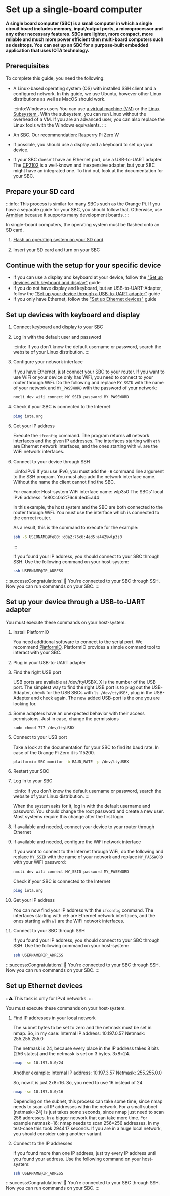 # Set up a single-board computer

**A single board computer (SBC) is a small computer in which a single circuit board includes memory, input/output ports, a microprocessor and any other necessary features. SBCs are lighter, more compact, more reliable and much more power efficient then multi-board computers such as desktops. You can set up an SBC for a purpose-built embedded application that uses IOTA technology.**

## Prerequisites

To complete this guide, you need the following:

- A Linux-based operating system (OS) with installed SSH client and a configured network. 
In this guide, we use Ubuntu, however other Linux distributions as well as MacOS should work.

    :::info:Windows users
    You can use [a virtual machine (VM)](../how-to-guides/set-up-virtual-machine.md) 
    or the [Linux Subsystem.](https://docs.microsoft.com/en-us/windows/wsl/install-win10). 
    With the subsystem, you can run Linux without the overhead of a VM. 
    If you are an advanced user, you can also replace the Linux tools with the Windows equivalents.
    :::

- An SBC. Our recommendation: Rasperry Pi Zero W

- If possible, you should use a display and a keyboard to set up your device.

- If your SBC doesn't have an Ethernet port, use a USB-to-UART adapter. The [CP2102](https://www.silabs.com/products/development-tools/software/usb-to-uart-bridge-vcp-drivers) is a well-known and inexpensive adapter, but your SBC might have an integrated one. To find out, look at the documentation for your SBC.

## Prepare your SD card

:::info:
This process is similar for many SBCs such as the Orange Pi. 
If you have a separate guide for your SBC, you should follow that. Otherwise, use [Armbian](https://www.armbian.com/download/) because it supports many development boards.
:::

In single-board computers, the operating system must be flashed onto an SD card.

1. [Flash an operating system on your SD card](https://www.raspberrypi.org/documentation/installation/installing-images/)

2. Insert your SD card and turn on your SBC

## Continue with the setup for your specific device

- If you can use a display and keyboard at your device, follow the ["Set up devices with keyboard and display"](#set-up-devices-with-keyboard-and-display) guide
- If you do not have display and keyboard, but an USB-to-UART-Adapter, follow the ["Set up your device through a USB-to-UART adapter"](#set-up-your-device-through-a-usb-to-uart-adapter) guide
- If you only have Ethernet, follow the ["Set up Ethernet devices"](#set-up-ethernet-devices) guide

## Set up devices with keyboard and display

1. Connect keyboard and display to your SBC

2. Log in with the default user and password

    :::info:
    If you don't know the default username or password, search the website of your Linux distribution.
    :::

3. Configure your network interface

    If you have Ethernet, just connect your SBC to your router. 
    If you want to use WiFi or your device only has WiFi, you need to connect to your router through WiFi.
    Do the following and replace `MY_SSID` with the name of your network and `MY_PASSWORD` with the password
    of your network:
    
    ```bash
    nmcli dev wifi connect MY_SSID password MY_PASSWORD
    ```
    
4. Check if your SBC is connected to the Internet
    
    ```bash
    ping iota.org
    ```

5. Get your IP address

    Execute the `ifconfig` command. The program returns all network interfaces and the given IP addresses.
    The interfaces starting with `eth` are Ethernet network interfaces, 
    and the ones starting with `wl` are the WiFi network interfaces.

6. Connect to your device through SSH

    :::info:IPv6
    If you use IPv6, you must add the `-6` command line argument to the SSH program. 
    You must also add the network interface name. Without the name the client cannot find the SBC.
    
    For example:
    Host-system WiFi interface name: wlp3s0
    The SBCs' local IPv6 address: fe80::c0a2:76c6:4ed5:a44
    
    In this example, the host system and the SBC are both connected to the router through WiFi. 
    You must use the interface which is connected to the correct router.
    
    As a result, this is the command to execute for the example:
    
    ```bash
    ssh -6 USERNAME@fe80::c0a2:76c6:4ed5:a442%wlp3s0
    ``` 
    :::
    
    If you found your IP address, you should connect to your SBC through SSH. 
    Use the following command on your host-system:
    ```bash
    ssh USERNAME@IP_ADRESS
    ```

:::success:Congratulations! :tada:
You're connected to your SBC through SSH. Now you can run commands on your SBC.
:::


## Set up your device through a USB-to-UART adapter

You must execute these commands on your host-system.

1. Install PlatformIO

    You need additional software to connect to the serial port. 
    We recommend [PlatformIO](https://docs.platformio.org/en/latest/userguide/cmd_device.html?highlight=monitor#platformio-device-monitor).
    PlatformIO provides a simple command tool to interact with your SBC.

2. Plug in your USB-to-UART adapter

3. Find the right USB port

    USB ports are available at /dev/ttyUSBX. X is the number of the USB port.
    The simplest way to find the right USB port is to plug out the USB-Adapter, check for the USB SBCs with
    ```ls /dev/ttyUSB*```, plug in the USB-Adapter and check again. The new added USB-port is the one you are looking for.

4. Some adapters have an unexpected behavior with their access permissions. Just in case, change the permissions

    ```
    sudo chmod 777 /dev/ttyUSBX
    ```

5. Connect to your USB port

    Take a look at the documentation for your SBC to find its baud rate. In case of the Orange Pi Zero it is 115200.
    ```bash
    platformio SBC monitor -b BAUD_RATE -p /dev/ttyUSBX
    ```

6. Restart your SBC

7. Log in to your SBC

    :::info:
    If you don't know the default username or password, search the website of your Linux distribution.
    :::
    
    When the system asks for it, log in with the default username and password.
    You should change the root password and create a new user.
    Most systems require this change after the first login.

8. If available and needed, connect your device to your router through Ethernet

9. If available and needed, configure the WiFi network interface 

    If you want to connect to the Internet through WiFi, 
    do the following and replace `MY_SSID` with the name of your network and replace `MY_PASSWORD` 
    with your WiFi password:
    
    ```bash
    nmcli dev wifi connect MY_SSID password MY_PASSWORD
    ```
    
    Check if your SBC is connected to the Internet
    ```bash
    ping iota.org
    ```

10. Get your IP address

    You can now find your IP address with the  `ifconfig` command. 
    The interfaces starting with `eth` are Ethernet network interfaces, 
    and the ones starting with `wl` are the WiFi network interfaces.

11. Connect to your SBC through SSH

    If you found your IP address, you should connect to your SBC through SSH. 
    Use the following command on your host-system:
    ```bash
    ssh USERNAME@IP_ADRESS
    ```

:::success:Congratulations! :tada:
You're connected to your SBC through SSH. Now you can run commands on your SBC.
:::

## Set up Ethernet devices

:::warning:
This task is only for IPv4 networks.
:::

You must execute these commands on your host-system.

1. Find IP addresses in your local network

    The subnet bytes to be set to zero and the netmask must be set in nmap.
    So, in my case:
    Internal IP address: 10.197.0.57
    Netmask: 255.255.255.0
    
    The netmask is 24, because every place in the IP address takes 8 bits (256 states) and the netmask is set on 3 bytes. 3x8=24.
    
    ```bash
    nmap -sn 10.197.0.0/24
    ```
    
    Another example:
    Internal IP address: 10.197.3.57
    Netmask: 255.255.0.0
    
    So, now it is just 2x8=16. So, you need to use 16 instead of 24.
    
    ```bash
    nmap -sn 10.197.0.0/16
    ```
    
    Depending on the subnet, this process can take some time, since nmap needs to scan all IP addresses within the network. 
    For a small subnet (netmask=24) is just takes some seconds, since nmap just need to scan 256 addresses.
    In a bigger network that can take more time. For example netmask=16: nmap needs to scan 256*256 addresses. 
    In my test-case this took 2944.17 seconds. If you are in a huge local network, you should consider using another variant.

2. Connect to the IP addresses

    If you found more than one IP address, just try every IP address until you found your address.
    Use the following command on your host-system:
    ```bash
    ssh USERNAME@IP_ADRESS
    ```

:::success:Congratulations! :tada:
You're connected to your SBC through SSH. Now you can run commands on your SBC.
:::
